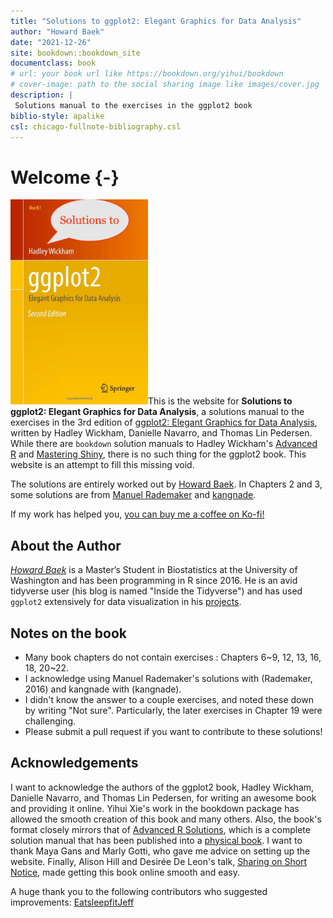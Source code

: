 ```yaml
--- 
title: "Solutions to ggplot2: Elegant Graphics for Data Analysis"
author: "Howard Baek"
date: "2021-12-26"
site: bookdown::bookdown_site
documentclass: book
# url: your book url like https://bookdown.org/yihui/bookdown
# cover-image: path to the social sharing image like images/cover.jpg
description: |
 Solutions manual to the exercises in the ggplot2 book
biblio-style: apalike
csl: chicago-fullnote-bibliography.csl
---
```


# Welcome {-}

<img src="img/ggplot2-cover.png" class="cover" width="220" height="328"/>This is the website for  **Solutions to ggplot2: Elegant Graphics for Data Analysis**, a solutions manual to the exercises in the 3rd edition of [ggplot2: Elegant Graphics for Data Analysis](https://ggplot2-book.org/index.html), written by Hadley Wickham, Danielle Navarro, and Thomas Lin Pedersen. While there are `bookdown` solution manuals to Hadley Wickham's [Advanced R](https://advanced-r-solutions.rbind.io/) and [Mastering Shiny](https://mastering-shiny-solutions.netlify.app/), there is no such thing for the ggplot2 book. This website is an attempt to fill this missing void.

The solutions are entirely worked out by [Howard Baek](http://insidethetv.rbind.io/). In Chapters 2 and 3, some solutions are from [Manuel Rademaker](https://github.com/M-E-Rademaker/ggplot2-book-solutions) and [kangnade](https://github.com/kangnade/ggplot2-solutions).

If my work has helped you, [you can buy me a coffee on Ko-fi!](https://ko-fi.com/howardbaek)

## About the Author 

[_Howard Baek_](http://insidethetv.rbind.io/) is a Master’s Student in Biostatistics at the University of Washington and has been programming in R since 2016. He is an avid tidyverse user (his blog is named "Inside the Tidyverse") and has used `ggplot2` extensively for data visualization in his [projects](https://github.com/howardbaek).


## Notes on the book

- Many book chapters do not contain exercises : Chapters 6~9, 12, 13, 16, 18, 20~22.
- I acknowledge using Manuel Rademaker's solutions with (Rademaker, 2016) and kangnade with (kangnade).
- I didn't know the answer to a couple exercises, and noted these down by writing "Not sure". Particularly, the later exercises in Chapter 19 were challenging. 
- Please submit a pull request if you want to contribute to these solutions!


## Acknowledgements

I want to acknowledge the authors of the ggplot2 book, Hadley Wickham, Danielle Navarro, and Thomas Lin Pedersen, for writing an awesome book and providing it online. Yihui Xie's work in the bookdown package has allowed the smooth creation of this book and many others. Also, the book's format closely mirrors that of [Advanced R Solutions](https://advanced-r-solutions.rbind.io/), which is a complete solution manual that has been published into a [physical book](https://twitter.com/RobCalver5/status/1434926626408701962). I want to thank Maya Gans and Marly Gotti, who gave me advice on setting up the website. Finally, Alison Hill and Desirée De Leon's talk, [Sharing on Short Notice](https://youtu.be/QcE4RBH2auQ), made getting this book online smooth and easy.

A huge thank you to the following contributors who suggested improvements: [EatsleepfitJeff](https://twitter.com/EatsleepfitJeff)
